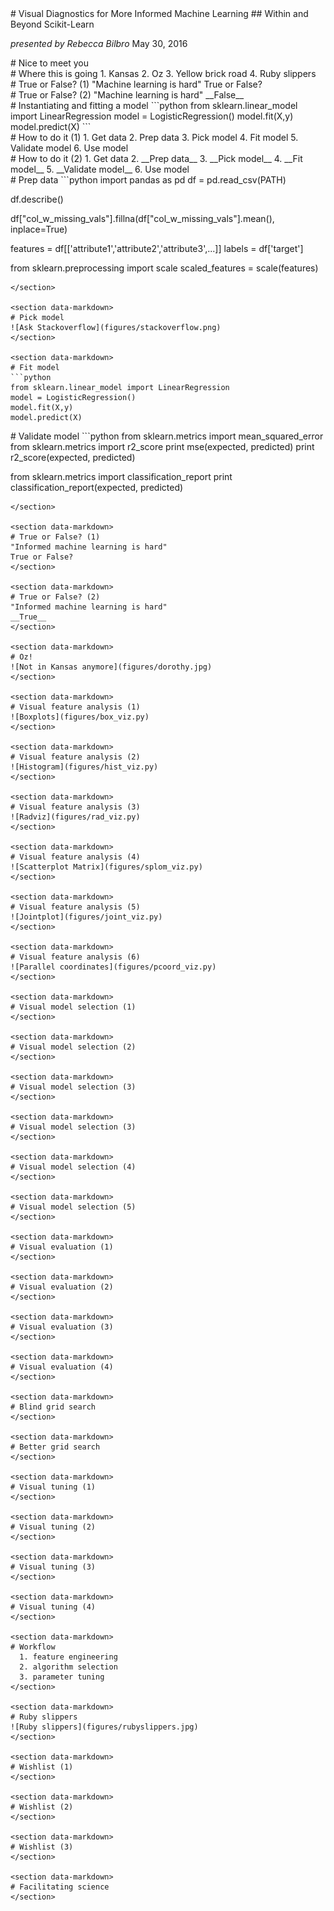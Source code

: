 <section data-markdown>
# Visual Diagnostics for More Informed Machine Learning
## Within and Beyond Scikit-Learn

_presented by Rebecca Bilbro_
May 30, 2016
</section>

<section data-markdown>
# Nice to meet you
</section>

<section data-markdown>
# Where this is going
  1. Kansas    
  2. Oz    
  3. Yellow brick road    
  4. Ruby slippers    
</section>

<section data-markdown>
# True or False? (1)
"Machine learning is hard"
True or False?
</section>

<section data-markdown>
# True or False? (2)
"Machine learning is hard"
__False__     
</section>

<section data-markdown>
# Instantiating and fitting a model
```python
from sklearn.linear_model import LinearRegression    
model = LogisticRegression()    
model.fit(X,y)    
model.predict(X)    
```
</section>

<section data-markdown>
# How to do it (1)
  1. Get data    
  2. Prep data    
  3. Pick model    
  4. Fit model     
  5. Validate model    
  6. Use model    
</section>

<section data-markdown>
# How to do it (2)
  1. Get data    
  2. __Prep data__    
  3. __Pick model__    
  4. __Fit model__     
  5. __Validate model__    
  6. Use model   
</section>

<section data-markdown>
# Prep data
```python
import pandas as pd    
df = pd.read_csv(PATH)

df.describe()

df["col_w_missing_vals"].fillna(df["col_w_missing_vals"].mean(), inplace=True)

features = df[['attribute1','attribute2','attribute3',...]]
labels   = df['target']

from sklearn.preprocessing import scale
scaled_features = scale(features)
```
</section>

<section data-markdown>
# Pick model
![Ask Stackoverflow](figures/stackoverflow.png)
</section>

<section data-markdown>
# Fit model
```python
from sklearn.linear_model import LinearRegression    
model = LogisticRegression()    
model.fit(X,y)    
model.predict(X)    
```
</section>

<section data-markdown>
# Validate model
```python
from sklearn.metrics import mean_squared_error
from sklearn.metrics import r2_score
print mse(expected, predicted)
print r2_score(expected, predicted)

from sklearn.metrics import classification_report
print classification_report(expected, predicted)
```
</section>

<section data-markdown>
# True or False? (1)
"Informed machine learning is hard"
True or False?
</section>

<section data-markdown>
# True or False? (2)
"Informed machine learning is hard"
__True__     
</section>

<section data-markdown>
# Oz!
![Not in Kansas anymore](figures/dorothy.jpg)
</section>

<section data-markdown>
# Visual feature analysis (1)
![Boxplots](figures/box_viz.py)
</section>

<section data-markdown>
# Visual feature analysis (2)
![Histogram](figures/hist_viz.py)
</section>

<section data-markdown>
# Visual feature analysis (3)
![Radviz](figures/rad_viz.py)
</section>

<section data-markdown>
# Visual feature analysis (4)
![Scatterplot Matrix](figures/splom_viz.py)
</section>

<section data-markdown>
# Visual feature analysis (5)
![Jointplot](figures/joint_viz.py)
</section>

<section data-markdown>
# Visual feature analysis (6)
![Parallel coordinates](figures/pcoord_viz.py)
</section>

<section data-markdown>
# Visual model selection (1)
</section>

<section data-markdown>
# Visual model selection (2)
</section>

<section data-markdown>
# Visual model selection (3)
</section>

<section data-markdown>
# Visual model selection (3)
</section>

<section data-markdown>
# Visual model selection (4)
</section>

<section data-markdown>
# Visual model selection (5)
</section>

<section data-markdown>
# Visual evaluation (1)
</section>

<section data-markdown>
# Visual evaluation (2)
</section>

<section data-markdown>
# Visual evaluation (3)
</section>

<section data-markdown>
# Visual evaluation (4)
</section>

<section data-markdown>
# Blind grid search
</section>

<section data-markdown>
# Better grid search
</section>

<section data-markdown>
# Visual tuning (1)
</section>

<section data-markdown>
# Visual tuning (2)
</section>

<section data-markdown>
# Visual tuning (3)
</section>

<section data-markdown>
# Visual tuning (4)
</section>

<section data-markdown>
# Workflow
  1. feature engineering     
  2. algorithm selection     
  3. parameter tuning    
</section>

<section data-markdown>
# Ruby slippers
![Ruby slippers](figures/rubyslippers.jpg)
</section>

<section data-markdown>
# Wishlist (1)
</section>

<section data-markdown>
# Wishlist (2)
</section>

<section data-markdown>
# Wishlist (3)
</section>

<section data-markdown>
# Facilitating science
</section>
